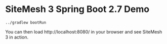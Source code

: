 SiteMesh 3 Spring Boot 2.7 Demo
=======================================

```
../gradlew bootRun
```


You can then load http://localhost:8080/ in your browser and see SiteMesh 3 in action.
